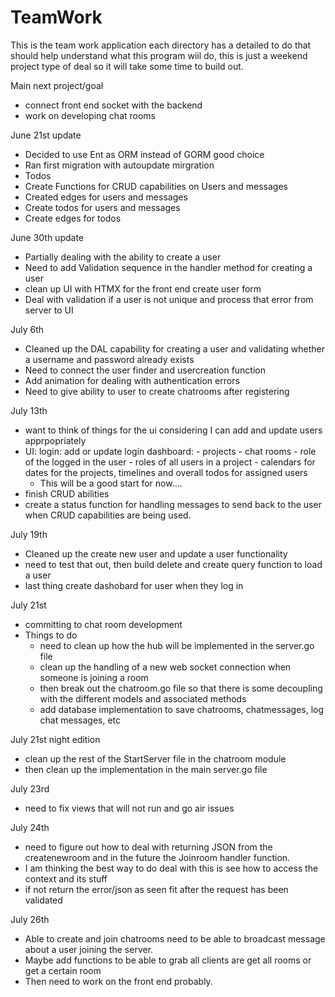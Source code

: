 # TeamWork


This is the team work application each directory has a detailed to do that should help understand what this program wiil do,
this is just a weekend project type of deal so it will take some time to build out.

Main next project/goal
- connect front end socket with the backend
- work on developing chat rooms 


June 21st update
- Decided to use Ent as ORM instead of GORM good choice
- Ran first migration with autoupdate mirgration
- Todos
-   Create Functions for CRUD capabilities on Users and messages
-   Created edges for users and messages
-   Create todos for users and messages
-   Create edges for todos

June 30th update
- Partially dealing with the ability to create a user
- Need to add Validation sequence in the handler method for creating a user
- clean up UI with HTMX for the front end create user form
- Deal with validation if a user is not unique and process that error from server to UI

July 6th
- Cleaned up the DAL capability for creating a user and validating whether a username and password already exists
- Need to connect the user finder and usercreation function
- Add animation for dealing with authentication errors
- Need to give ability to user to create chatrooms after registering




July 13th
- want to think of things for the ui considering I can add and update users apprpopriately
- UI: 
    login: add or update
    login dashboard:
        - projects
            - chat rooms
        - role of the logged in the user 
            - roles of all users in a project
        - calendars for dates for the projects, timelines and overall todos for assigned users
    - This will be a good start for now....
- finish CRUD abilities
- create a status function for handling messages to send back to the user when CRUD capabilities are being used.



July 19th 
- Cleaned up the create new user and update a user functionality
- need to test that out, then build delete and create query function to load a user
- last thing create dashobard for user when they log in



July 21st 
- committing to chat room development
- Things to do 
    - need to clean up how the hub will be implemented in the server.go file
    - clean up the handling of a new web socket connection when someone is joining a room
    - then break out the chatroom.go file so that there is some decoupling with the different models and associated methods
    - add database implementation to save chatrooms, chatmessages, log chat messages, etc

July 21st night edition
- clean up the rest of the StartServer file in the chatroom module
- then clean up the implementation in the main server.go file





July 23rd 
- need to fix views that will not run and go air issues


July 24th 
- need to figure out how to deal with returning JSON from  the createnewroom and in the future the Joinroom handler function.
- I am thinking the best way to do deal with this is see how to access the context and its stuff
- if not return the error/json as seen fit after the request has been validated


July 26th 
- Able to create and join chatrooms need to be able to broadcast message about a user joining the server. 
- Maybe add functions to be able to grab all clients are get all rooms or get a certain room
- Then need to work on the front end probably.
